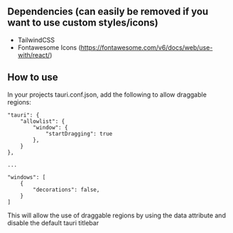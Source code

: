 ## Dependencies (can easily be removed if you want to use custom styles/icons)
- TailwindCSS
- Fontawesome Icons (https://fontawesome.com/v6/docs/web/use-with/react/)

## How to use
In your projects tauri.conf.json, add the following to allow draggable regions:

```
"tauri": {
    "allowlist": {
        "window": {
            "startDragging": true
        },
    }
},

...

"windows": [
    {
        "decorations": false,
    }
]
```
This will allow the use of draggable regions by using the data attribute and disable the default tauri titlebar 
